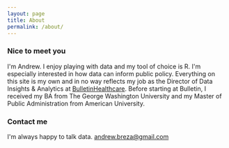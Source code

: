 ```yaml
---
layout: page
title: About
permalink: /about/
---
```


### Nice to meet you

I'm Andrew. I enjoy playing with data and my tool of choice is R. I'm especially interested in how data can inform public policy. Everything on this site is my own and in no way reflects my job as the Director of Data Insights & Analytics at [BulletinHealthcare](http://bulletinhealthcare.com). Before starting at Bulletin, I received my BA from The George Washington University and my Master of Public Administration from American University.

### Contact me

I'm always happy to talk data.
[andrew.breza@gmail.com](mailto:andrew.breza@gmail.com)